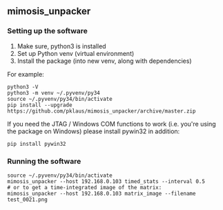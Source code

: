 ## mimosis\_unpacker

### Setting up the software

1. Make sure, python3 is installed
2. Set up Python venv (virtual environment)
3. Install the package (into new venv, along with dependencies)

For example:

    python3 -V
    python3 -m venv ~/.pyvenv/py34
    source ~/.pyvenv/py34/bin/activate
    pip install --upgrade https://github.com/pklaus/mimosis_unpacker/archive/master.zip

If you need the JTAG / Windows COM functions to work (i.e. you're using the package on Windows)
please install pywin32 in addition:

    pip install pywin32

### Running the software

    source ~/.pyvenv/py34/bin/activate
    mimosis_unpacker --host 192.168.0.103 timed_stats --interval 0.5
    # or to get a time-integrated image of the matrix:
    mimosis_unpacker --host 192.168.0.103 matrix_image --filename test_0021.png

